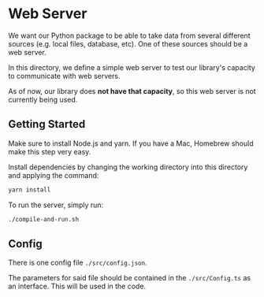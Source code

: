 # Web Server

We want our Python package to be able to
take data from several different sources
(e.g. local files, database, etc). One of these
sources should be a web server.

In this directory, we define a simple web
server to test our library's capacity to
communicate with web servers.

As of now, our library does **not have that capacity**,
so this web server is not currently being used.

## Getting Started

Make sure to install Node.js and yarn.
If you have a Mac, Homebrew should make this
step very easy.

Install dependencies by changing the
working directory into this
directory and applying the command:
```bash
yarn install
```

To run the server, simply run:
```bash
./compile-and-run.sh
```

## Config

There is one config file
```./src/config.json```.

The parameters for said file should be
contained in the ```./src/Config.ts```
as an interface. This will be used in the
code.
